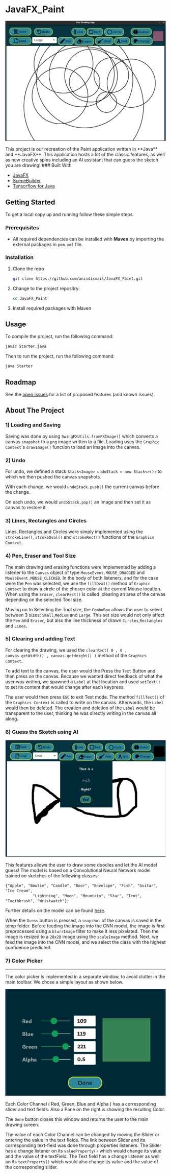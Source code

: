 # JavaFX_Paint

<p align="center">
<img src= Pictures/MainGUIScreenShot.png>
</p>
This project is our recreation of the Paint application written in **Java** and **JavaFX**.
This application hosts a lot of the classic features, as well as new creative spins including an AI assistant that can guess the sketch you are drawing!
### Built With

* [JavaFX](https://openjfx.io/)
* [SceneBuilder](https://gluonhq.com/products/scene-builder/)
* [Tensorflow for Java](https://www.tensorflow.org/jvm)

<!-- GETTING STARTED -->
## Getting Started

To get a local copy up and running follow these simple steps.

### Prerequisites

* All required dependencies can be installed with **Maven** by importing the external packages in ```pom.xml``` file.

### Installation

1. Clone the repo
   ```sh
   git clone https://github.com/anisdismail/JavaFX_Paint.git
   ```
2. Change to the project repositry:
   ```sh
   cd JavaFX_Paint
   ```

3. Install required packages with Maven
   

<!-- USAGE EXAMPLES -->
## Usage

To compile the project, run the following command:
   ```sh
   javac Starter.java
   ```
Then to run the project, run the following command:
```sh
java Starter
```
## Roadmap

See the [open issues](https://github.com/anisdismail/JavaFX_Paint/issues) for a list of proposed features (and known issues).

## About The Project

### 1) Loading and Saving

Saving was done by using `SwingFXUtils.fromFXImage()` which converts a canvas `snapshot`
to a `png` image written to a file.
Loading uses the `Graphic Context`'s `drawImage()` function to load an image into the canvas.

### 2) Undo

For undo, we defined a stack `Stack<Image> undoStack = new Stack<>();` to which
we then pushed the canvas snapshots. 

With each change, we would `undoStack.push()` the current canvas before the change.

On each undo, we would `undoStack.pop()` an Image and then set it as canvas to restore it.

### 3) Lines, Rectangles and Circles

Lines, Rectangles and Circles were simply implemented using the `strokeLine()`, `strokeOval()` and `strokeRect()` functions of the `Graphics Context`.

### 4) Pen, Eraser and Tool Size

The main drawing and erasing functions were implemented by adding a listener to the `Canvas` object of type `MouseEvent.MOUSE_DRAGGED` and `MouseEvent.MOUSE_CLICKED`.
In the body of both listeners, and for the case were the `Pen` was selected, we use the `fillOval()` method of `Graphic Context` to draw a circle of the chosen color
at the current Mouse location. When using the `Eraser`, `clearRect()` is called ,clearing an area of the canvas depending on the selected Tool size.

Moving on to Selecting the Tool size, the `ComboBox` allows the user to select between 3 sizes:
`Small`,`Medium` and `Large`. This set size would not only affect the `Pen` and `Eraser`, but also the line thickness of drawn `Circles`,`Rectangles` and `Lines`.

### 5) Clearing and adding Text

For clearing the drawing, we used the `clearRect( 0 , 0 , canvas.getWidth() , canvas.getHeight() )` method of the `Graphics Context`.

To add text to the canvas, the user would the Press the `Text` Button and then press on the canvas. Because we wanted direct feedback
of what the user was writing, we spawned a `Label` at that location and used `setText()` to set its content that would change after
each keypress.

The user would then press `ESC` to exit Text mode. The method `fillText()` of the `Graphics Context` is called
to write on the canvas. Afterwards, the `Label` would then be deleted. The creation and deletion of the `Label` would be transparent to the user, thinking he was directly writing in the canvas all along.

### 6) Guess the Sketch using AI
<p align="center">
<img src= Pictures/guessFishSketchScreenshot.png>
</p>

This features allows the user to draw some doodles and let the AI model guess!
The model is based on a Convolutional Neural Network model trained on sketches of the following classes:
```
{"Apple", "Bowtie", "Candle", "Door", "Envelope", "Fish", "Guitar", "Ice Cream",
            "Lightning", "Moon", "Mountain", "Star", "Tent", "Toothbrush", "Wristwatch"};
```
Further details on the model can be found [here](https://github.com/akshaybahadur21/QuickDraw).

When the `Guess` button is pressed, a `snapshot` of the canvas is saved in the temp folder. Before feeding the 
image into the CNN model, the image is first preprocessed using a `blurrImage` filter to make it less pixelated. Then
the image is resized to a `28x28` image using the `scaleImage` method. Next, we feed the image into the CNN model, and we select the class with the highest confidence predicted.

### 7) Color Picker 

---

The color picker is implemented in a separate window, to avoid clutter in the main toolbar. We chose a simple layout as shown below.

<p align="center">
<img src= Pictures/ColorPickerScreenshot.png>
</p>

Each Color Channel ( Red, Green, Blue and Alpha ) has a corresponding slider
and text fields. Also a Pane on the right is showing the resulting Color.

The `Done` button closes this window and returns the user to the main drawing screen.

The value of each Color Channel can be changed by moving the Slider or entering the value in the text fields.
The link between Slider and its corresponding text-field was done through properties listeners.
The Slider has a change listener on its `valueProperty()` which would change its value and the value of the textField.
The Text field has a change listener as well on its `textProperty()` which would also change its value and the value of the corresponding slider.